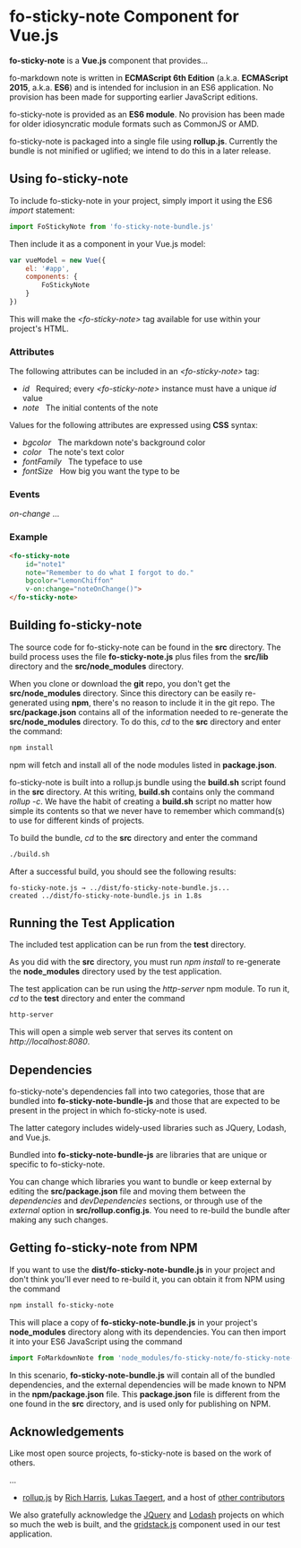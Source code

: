 # fo-sticky-note Component for Vue.js

**fo-sticky-note** is a **Vue.js** component that provides...


fo-markdown note is written in **ECMAScript 6th Edition** (a.k.a. **ECMAScript 2015**, a.k.a. **ES6**) and is intended for inclusion in an ES6 application.  No provision has been made for supporting earlier JavaScript editions.

fo-sticky-note is provided as an **ES6 module**. No provision has been made for older idiosyncratic module formats such as CommonJS or AMD.

fo-sticky-note is packaged into a single file using **rollup.js**.  Currently the bundle is not minified or uglified; we intend to do this in a later release.

## Using fo-sticky-note

To include fo-sticky-note in your project, simply import it using the ES6 *import* statement:

```JavaScript
import FoStickyNote from 'fo-sticky-note-bundle.js'
```

Then include it as a component in your Vue.js model:

```JavaScript
var vueModel = new Vue({
    el: '#app',
    components: {
        FoStickyNote
    }
})
```

This will make the *\<fo-sticky-note\>* tag available for use within your project's HTML. 

### Attributes

The following attributes can be included in an *\<fo-sticky-note\>* tag:

- *id*&nbsp;&nbsp;&nbsp;Required; every *\<fo-sticky-note\>* instance must have a unique *id* value
- *note*&nbsp;&nbsp;&nbsp;The initial contents of the note

Values for the following attributes are expressed using **CSS** syntax:

- *bgcolor*&nbsp;&nbsp;&nbsp;The markdown note's background color
- *color*&nbsp;&nbsp;&nbsp;The note's text color
- *fontFamily*&nbsp;&nbsp;&nbsp;The typeface to use
- *fontSize*&nbsp;&nbsp;&nbsp;How big you want the type to be

### Events

*on-change* ...

### Example

```html
<fo-sticky-note 
    id="note1"                    
    note="Remember to do what I forgot to do."
    bgcolor="LemonChiffon"
    v-on:change="noteOnChange()">
</fo-sticky-note>
```

## Building fo-sticky-note

The source code for fo-sticky-note can be found in the **src** directory. The build process uses the file **fo-sticky-note.js** plus files from the **src/lib** directory and the **src/node_modules** directory.

When you clone or download the **git** repo, you don't get the **src/node_modules** directory. Since this directory can be easily re-generated using **npm**, there's no reason to include it in the git repo.  The **src/package.json** contains all of the information needed to re-generate the **src/node_modules** directory.  To do this, *cd* to the **src** directory and enter the command:

```bash
npm install
```

npm will fetch and install all of the node modules listed in **package.json**.

fo-sticky-note is built into a rollup.js bundle using the **build.sh** script found in the **src** directory.  At this writing, **build.sh** contains only the command *rollup -c*. We have the habit of creating a **build.sh** script no matter how simple its contents so that we never have to remember which command(s) to use for different kinds of projects.

To build the bundle, *cd* to the **src** directory and enter the command

```bash
./build.sh
```

After a successful build, you should see the following results:

```
fo-sticky-note.js → ../dist/fo-sticky-note-bundle.js...
created ../dist/fo-sticky-note-bundle.js in 1.8s
```

## Running the Test Application

The included test application can be run from the **test** directory.

As you did with the **src** directory, you must run *npm install* to re-generate the **node_modules** directory used by the test application.

The test application can be run using the *http-server* npm module.  To run it, *cd* to the **test** directory and enter the command

```bash
http-server
```

This will open a simple web server that serves its content on *http://localhost:8080*.

## Dependencies

fo-sticky-note's dependencies fall into two categories, those that are bundled into **fo-sticky-note-bundle-js** and those that are expected to be present in the project in which fo-sticky-note is used.

The latter category includes widely-used libraries such as JQuery, Lodash, and Vue.js.

Bundled into **fo-sticky-note-bundle-js** are libraries that are unique or specific to fo-sticky-note.

You can change which libraries you want to bundle or keep external by editing the **src/package.json** file and moving them between the *dependencies* and *devDependencies* sections, or through use of the *external* option in **src/rollup.config.js**.  You need to re-build the bundle after making any such changes.

## Getting fo-sticky-note from NPM

If you want to use the **dist/fo-sticky-note-bundle.js** in your project and don't think you'll ever need to re-build it, you can obtain it from NPM using the command

```bash
npm install fo-sticky-note
```

This will place a copy of **fo-sticky-note-bundle.js** in your project's **node_modules** directory along with its dependencies.  You can then import it into your ES6 JavaScript using the command

```JavaScript
import FoMarkdownNote from 'node_modules/fo-sticky-note/fo-sticky-note-bundle.js'
```

In this scenario, **fo-sticky-note-bundle.js** will contain all of the bundled dependencies, and the external dependencies will be made known to NPM in the **npm/package.json** file.  This **package.json** file is different from the one found in the **src** directory, and is used only for publishing on NPM.  

## Acknowledgements

Like most open source projects, fo-sticky-note is based on the work of others. 

...

- [rollup.js](https://rollupjs.org) by [Rich Harris](https://github.com/Rich-Harris), [Lukas Taegert](https://github.com/lukastaegert), and a host of [other contributors](https://github.com/rollup/rollup/graphs/contributors)

We also gratefully acknowledge the [JQuery](https://jquery.com/) and [Lodash](https://lodash.com/) projects on which so much the web is built, and the [gridstack.js](http://gridstackjs.com/) component used in our test application.
